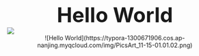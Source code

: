 <div align = "center"><font size="28"><b>Hello World</b></font></div>

<div style="align: center">
<img src="https://typora-1300671906.cos.ap-nanjing.myqcloud.com/img/PicsArt_11-15-01.01.02.png"/>
</div>

<div align=center>
![Hello World](https://typora-1300671906.cos.ap-nanjing.myqcloud.com/img/PicsArt_11-15-01.01.02.png)
</div>

